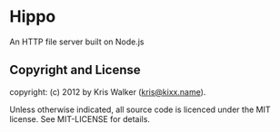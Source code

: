 Hippo
=====

An HTTP file server built on Node.js


## Copyright and License
copyright: (c) 2012 by Kris Walker (kris@kixx.name).

Unless otherwise indicated, all source code is licenced under the MIT license. See MIT-LICENSE for details.
